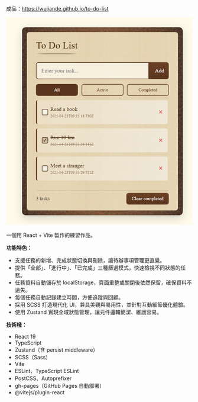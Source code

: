 成品：https://wujiande.github.io/to-do-list

![預覽圖3](docs/images/page.png)

一個用 React + Vite 製作的練習作品。

**功能特色：**
- 支援任務的新增、完成狀態切換與刪除，讓待辦事項管理更直覺。
- 提供「全部」、「進行中」、「已完成」三種篩選模式，快速檢視不同狀態的任務。
- 任務資料自動儲存於 localStorage，頁面重整或關閉後依然保留，確保資料不遺失。
- 每個任務自動記錄建立時間，方便追蹤與回顧。
- 採用 SCSS 打造現代化 UI，兼具美觀與易用性，並針對互動細節優化體驗。
- 使用 Zustand 實現全域狀態管理，讓元件邏輯簡潔、維護容易。

**技術棧：**
- React 19
- TypeScript
- Zustand（含 persist middleware）
- SCSS（Sass）
- Vite
- ESLint、TypeScript ESLint
- PostCSS、Autoprefixer
- gh-pages（GitHub Pages 自動部署）
- @vitejs/plugin-react